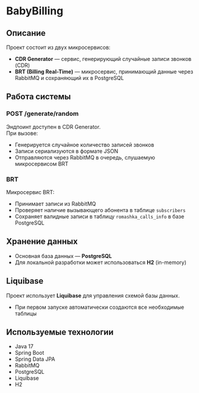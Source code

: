 # BabyBilling

## Описание

Проект состоит из двух микросервисов:

- **CDR Generator** — сервис, генерирующий случайные записи звонков (CDR)
- **BRT (Billing Real-Time)** — микросервис, принимающий данные через RabbitMQ и сохраняющий их в PostgreSQL

## Работа системы

### POST /generate/random

Эндпоинт доступен в CDR Generator.  
При вызове:

- Генерируется случайное количество записей звонков
- Записи сериализуются в формате JSON
- Отправляются через RabbitMQ в очередь, слушаемую микросервисом BRT

### BRT

Микросервис BRT:

- Принимает записи из RabbitMQ
- Проверяет наличие вызывающего абонента в таблице `subscribers`
- Сохраняет валидные записи в таблицу `romashka_calls_info` в базе PostgreSQL

## Хранение данных

- Основная база данных — **PostgreSQL**
- Для локальной разработки может использоваться **H2** (in-memory)

## Liquibase

Проект использует **Liquibase** для управления схемой базы данных.

- При первом запуске автоматически создаются все необходимые таблицы

## Используемые технологии

- Java 17
- Spring Boot
- Spring Data JPA
- RabbitMQ
- PostgreSQL
- Liquibase
- H2
